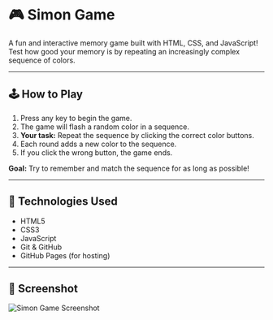 # 🎮 Simon Game

A fun and interactive memory game built with HTML, CSS, and JavaScript!  
Test how good your memory is by repeating an increasingly complex sequence of colors.

---

## 🕹️ How to Play

1.  Press any key to begin the game.
2. The game will flash a random color in a sequence.
3. **Your task:** Repeat the sequence by clicking the correct color buttons.
4. Each round adds a new color to the sequence.
5. If you click the wrong button, the game ends.

**Goal:** Try to remember and match the sequence for as long as possible!

---


## 🚀 Technologies Used

- HTML5
- CSS3
- JavaScript 
- Git & GitHub
- GitHub Pages (for hosting)

---

## 📸 Screenshot

![Simon Game Screenshot](screenshot.png)

